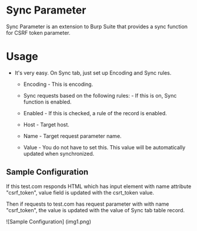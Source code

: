 # Sync Parameter

Sync Parameter is an extension to Burp Suite that provides a sync function for CSRF token parameter.

# Usage

* It's very easy. On Sync tab, just set up Encoding and Sync rules.

  * Encoding - This is encoding.
  
  * Sync requests based on the following rules: - If this is on, Sync function is enabled.

  * Enabled - If this is checked, a rule of the record is enabled.

  * Host - Target host.

  * Name - Target request parameter name.
  
  * Value - You do not have to set this. This value will be automatically updated when synchronized.

## Sample Configuration

If this test.com responds HTML which has input element with name attribute "csrf_token", value field is updated with the csrt_token value.

Then if requests to test.com has request parameter with with name "csrf_token", the value is updated with the value of Sync tab table record.

![Sample Configuration]
(img1.png)
